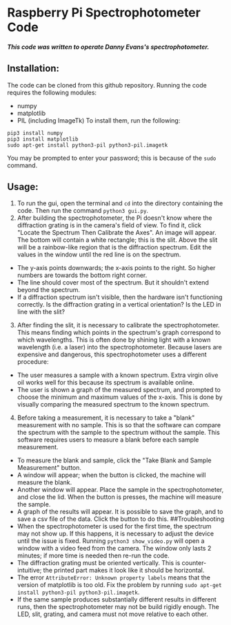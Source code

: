 # Raspberry Pi Spectrophotometer Code
##### This code was written to operate Danny Evans's spectrophotometer.
## Installation:
The code can be cloned from this github repository.  Running the code requires the following modules:
* numpy
* matplotlib
* PIL (including ImageTk)
To install them, run the following:
```
pip3 install numpy
pip3 install matplotlib
sudo apt-get install python3-pil python3-pil.imagetk
```
You may be prompted to enter your password; this is because of the `sudo` command.
## Usage:
1. To run the gui, open the terminal and `cd` into the directory containing the code.  Then run the command
`python3 gui.py`.
2. After building the spectrophotometer, the Pi doesn't know where the diffraction grating is
in the camera's field of view.  To find it, click "Locate the Spectrum Then Calibrate the Axes".  An image will
appear.  The bottom will contain a white rectangle; this is the slit.  Above the slit will be a rainbow-like region
that is the diffraction spectrum.  Edit the values in the window until the red line is on the spectrum.
* The y-axis points downwards; the x-axis points to the right.  So higher numbers are towards the bottom right
corner.
* The line should cover most of the spectrum.  But it shouldn't extend beyond the spectrum.
* If a diffraction spectrum isn't visible, then the hardware isn't functioning correctly.  Is the diffraction grating
in a vertical orientation?  Is the LED in line with the slit?
3. After finding the slit, it is necessary to calibrate the spectrophotometer.  This means finding which points in the
spectrum's graph correspond to which wavelengths.  This is often done by shining light with a known wavelength (i.e. a laser)
into the spectrophotometer.  Because lasers are expensive and dangerous, this spectrophotometer uses a different procedure:
* The user measures a sample with a known spectrum.  Extra virgin olive oil works well for this because its spectrum is available
online.
* The user is shown a graph of the measured spectrum, and prompted to choose the minimum and maximum values of the x-axis.  This is done
by visually comparing the measured spectrum to the known spectrum.
4. Before taking a measurement, it is necessary to take a "blank" measurement with no sample.  This is so that the software can compare
the spectrum with the sample to the spectrum without the sample.  This software requires users to measure a blank before each sample measurement.
* To measure the blank and sample, click the "Take Blank and Sample Measurement" button.
* A window will appear; when the button is clicked, the machine will measure the blank.
* Another window will appear.  Place the sample in the spectrophotometer, and close the lid.  When the button is presses, the machine
will measure the sample.
* A graph of the results will appear.  It is possible to save the graph, and to save a csv file of the data.  Click the button to do this.
##Troubleshooting
* When the spectrophotometer is used for the first time, the spectrum may not show up.  If this happens, it is necessary to adjust the device until
the issue is fixed.  Running `python3 show_video.py` will open a window with a video feed from the camera.  The window only lasts 2 minutes; if more
time is needed then re-run the code.
* The diffraction grating must be oriented vertically.  This is counter-intuitive; the printed part makes it look like it should be horizontal.
* The error `AttributeError: Unknown property labels` means that the version of matplotlib is too old.  Fix the problem by running `sudo apt-get install python3-pil python3-pil.imagetk`.
* If the same sample produces substantially different results in different runs, then the spectrophotometer may not be build rigidly enough.  The LED, slit, grating, and camera must not move relative to each other.
